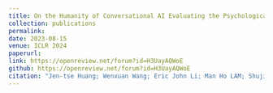 ```yaml
---
title: On the Humanity of Conversational AI Evaluating the Psychological Portrayal of LLMs (ICLR 2024 Oral)
collection: publications
permalink:  
date: 2023-08-15
venue: ICLR 2024
paperurl: 
link: https://openreview.net/forum?id=H3UayAQWoE
github: https://openreview.net/forum?id=H3UayAQWoE
citation: "Jen-tse Huang; Wenxuan Wang; Eric John Li; Man Ho LAM; Shujie Ren; Youliang Yuan; Wenxiang Jiao; Zhaopeng Tu; Michael Lyu <br><i>ICLR 2024 (Oral)</i>"
---
```


